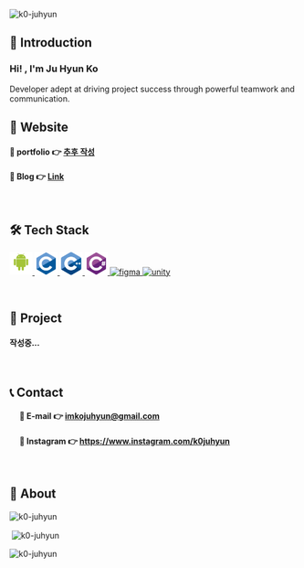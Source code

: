 <p align="left"> <img src="https://komarev.com/ghpvc/?username=k0-juhyun&label=Profile%20views&color=0e75b6&style=flat" alt="k0-juhyun" /> </p>

## 👋 Introduction
<h3>Hi! , I'm Ju Hyun Ko</h3>
<span>Developer adept at driving project success through powerful teamwork and communication. </span>
<br>

## 🔗 Website
#### 🔹 portfolio 👉 [추후 작성]()  
#### 🔹 Blog 👉 [Link](https://k0-juhyun.github.io) 
<br>

## 🛠 Tech Stack
<p align="left"> <a href="https://developer.android.com" target="_blank" rel="noreferrer"> <img src="https://raw.githubusercontent.com/devicons/devicon/master/icons/android/android-original-wordmark.svg" alt="android" width="40" height="40"/> </a> <a href="https://www.cprogramming.com/" target="_blank" rel="noreferrer"> <img src="https://raw.githubusercontent.com/devicons/devicon/master/icons/c/c-original.svg" alt="c" width="40" height="40"/> </a> <a href="https://www.w3schools.com/cpp/" target="_blank" rel="noreferrer"> <img src="https://raw.githubusercontent.com/devicons/devicon/master/icons/cplusplus/cplusplus-original.svg" alt="cplusplus" width="40" height="40"/> </a> <a href="https://www.w3schools.com/cs/" target="_blank" rel="noreferrer"> <img src="https://raw.githubusercontent.com/devicons/devicon/master/icons/csharp/csharp-original.svg" alt="csharp" width="40" height="40"/> </a> <a href="https://www.figma.com/" target="_blank" rel="noreferrer"> <img src="https://www.vectorlogo.zone/logos/figma/figma-icon.svg" alt="figma" width="40" height="40"/> </a> <a href="https://unity.com/" target="_blank" rel="noreferrer"> <img src="https://www.vectorlogo.zone/logos/unity3d/unity3d-icon.svg" alt="unity" width="40" height="40"/> </a> </p>
<br>

## 📃 Project
#### 작성중...   
<br>


## 📞 Contact
#### &emsp; 🔹 E-mail 👉 imkojuhyun@gmail.com
#### &emsp; 🔹 Instagram 👉 https://www.instagram.com/k0juhyun
</p>
<br>

## 🌱 About
<p><img align="center" src="https://github-readme-stats.vercel.app/api/top-langs?username=k0-juhyun&show_icons=true&locale=en&layout=compact" alt="k0-juhyun" /></p>

<p>&nbsp;<img align="center" src="https://github-readme-stats.vercel.app/api?username=k0-juhyun&show_icons=true&locale=en" alt="k0-juhyun" /></p>

<p><img align="center" src="https://github-readme-streak-stats.herokuapp.com/?user=k0-juhyun&" alt="k0-juhyun" /></p>
